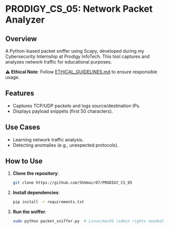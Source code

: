 # PRODIGY_CS_05: Network Packet Analyzer  

## Overview  
A Python-based packet sniffer using Scapy, developed during my Cybersecurity Internship at Prodigy InfoTech. This tool captures and analyzes network traffic for educational purposes.  

⚠️ **Ethical Note**: Follow [ETHICAL_GUIDELINES.md](ETHICAL_GUIDELINES.md) to ensure responsible usage.  

## Features  
- Captures TCP/UDP packets and logs source/destination IPs.  
- Displays payload snippets (first 50 characters).  

## Use Cases  
- Learning network traffic analysis.  
- Detecting anomalies (e.g., unexpected protocols).  

## How to Use  
1. **Clone the repository**:  
   ```bash  
   git clone https://github.com/ShUmair07/PRODIGY_CS_05

2. **Install dependencies**:  
   ```bash  
   pip install -r requirements.txt

3. **Run the sniffer**:  
   ```bash  
   sudo python packet_sniffer.py  # Linux/macOS (admin rights needed)
